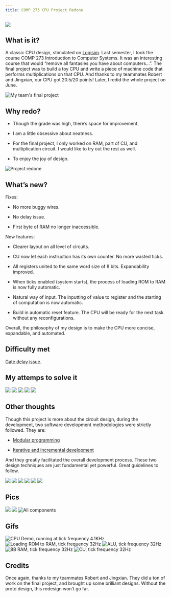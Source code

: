 ```yaml
---
title: COMP 273 CPU Project Redone
---
```


![](/images/CPU%20Main.gif)

## What is it?

A classic CPU design, stimulated on [Logisim](http://www.cburch.com/logisim/). Last semester, I took the course COMP 273 Introduction to Computer Systems. It was an interesting course that would “remove all fantasies you have about computers…”. The final project was to build a toy CPU and write a piece of machine code that performs multiplications on that CPU. And thanks to my teammates Robert and Jingxian, our CPU got 20.5/20 points! Later, I redid the whole project on June.

![My team's final project](/images/CPU%20Prototype.png)

## Why redo?

- Though the grade was high, there’s space for improvement.

- I am a little obsessive about neatness.

- For the final project, I only worked on RAM, part of CU, and multiplication circuit. I would like to try out the rest as well.

- To enjoy the joy of design.

![Project redone](/images/CPU.png)

## What’s new?

Fixes:

- No more buggy wires.

- No delay issue.

- First byte of RAM no longer inaccessible.

New features:

- Clearer layout on all level of circuits.

- CU now let each instruction has its own counter. No more wasted ticks.

- All registers united to the same word size of 8 bits. Expandability improved.

- When ticks enabled (system starts), the process of loading ROM to RAM is now fully automatic.

- Natural way of input. The inputting of value to register and the starting of computation is now automatic.

- Build in automatic reset feature. The CPU will be ready for the next task without any reconfigurations.

Overall, the philosophy of my design is to make the CPU more concise, expandable, and automated.

## Difficulty met

[Gate delay issue](http://www.cburch.com/logisim/docs/2.6.0/en/guide/prop/delays.html).

## My attemps to solve it

![](/images/CPU%20CU%20v1.0.png)
![](/images/CPU%20CU%20v1.1.png)
![](/images/CPU%20CU%20v2.0.png)
![](/images/CPU%20CU%20v2.0%20with%20comments.png)
![](/images/CPU%20CU%20v3.0.png)

## Other thoughts

Though this project is more about the circuit design, during the development, two software development methodologies were strictly followed. They are:

- [Modular programming](https://en.wikipedia.org/wiki/Modular_programming)

- [Iterative and incremental development](https://en.wikipedia.org/wiki/Iterative_and_incremental_development)

And they greatly facilitated the overall development process. These two design techniques are just fundamental yet powerful. Great guidelines to follow.

![](/images/CPU%20Proto%201.png)
![](/images/CPU%20Proto%202.png)
![](/images/CPU%20Proto%203.png)
![](/images/CPU%20Proto%204.png)
![](/images/CPU%20Proto%205.png)
![](/images/CPU%20Proto%206.png)

## Pics

![](/images/CPU%20Main%20Labeled.png)
![](/images/CPU%20Classical%20CPU%20Design.png)
![All components](/images/CPU%20&%20Components.png)

## Gifs

![CPU Demo, running at tick frequency 4.1KHz](/images/CPU%20Demo.gif)
![Loading ROM to RAM, tick frequency 32Hz](/images/CPU%20Load%20ROM%20to%20RAM.gif)
![ALU, tick frequency 32Hz](/images/CPU%20ALU.gif)
![8B RAM, tick frequency 32Hz](/images/CPU%20RAM.gif)
![CU, tick frequency 32Hz](/images/CPU%20CU.gif)

## Credits

Once again, thanks to my teammates Robert and Jingxian. They did a ton of work on the final project, and brought up some brilliant designs. Without the proto design, this redesign won’t go far.
